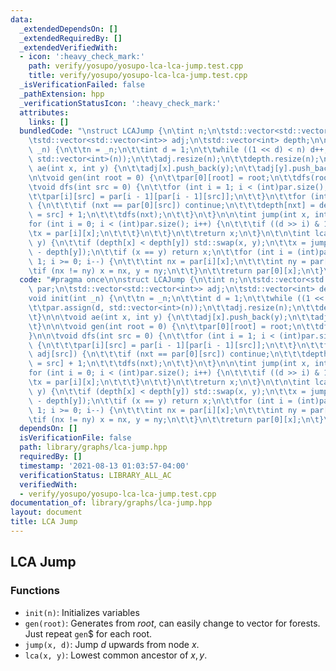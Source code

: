 ```yaml
---
data:
  _extendedDependsOn: []
  _extendedRequiredBy: []
  _extendedVerifiedWith:
  - icon: ':heavy_check_mark:'
    path: verify/yosupo/yosupo-lca-lca-jump.test.cpp
    title: verify/yosupo/yosupo-lca-lca-jump.test.cpp
  _isVerificationFailed: false
  _pathExtension: hpp
  _verificationStatusIcon: ':heavy_check_mark:'
  attributes:
    links: []
  bundledCode: "\nstruct LCAJump {\n\tint n;\n\tstd::vector<std::vector<int>> par;\n\
    \tstd::vector<std::vector<int>> adj;\n\tstd::vector<int> depth;\n\n\tvoid init(int\
    \ _n) {\n\t\tn = _n;\n\t\tint d = 1;\n\t\twhile ((1 << d) < n) d++;\n\t\tpar.assign(d,\
    \ std::vector<int>(n));\n\t\tadj.resize(n);\n\t\tdepth.resize(n);\n\t}\n\n\tvoid\
    \ ae(int x, int y) {\n\t\tadj[x].push_back(y);\n\t\tadj[y].push_back(x);\n\t}\n\
    \n\tvoid gen(int root = 0) {\n\t\tpar[0][root] = root;\n\t\tdfs(root);\n\t}\n\n\
    \tvoid dfs(int src = 0) {\n\t\tfor (int i = 1; i < (int)par.size(); i++) {\n\t\
    \t\tpar[i][src] = par[i - 1][par[i - 1][src]];\n\t\t}\n\t\tfor (int nxt: adj[src])\
    \ {\n\t\t\tif (nxt == par[0][src]) continue;\n\t\t\tdepth[nxt] = depth[par[0][nxt]\
    \ = src] + 1;\n\t\t\tdfs(nxt);\n\t\t}\n\t}\n\n\tint jump(int x, int d) {\n\t\t\
    for (int i = 0; i < (int)par.size(); i++) {\n\t\t\tif ((d >> i) & 1) {\n\t\t\t\
    \tx = par[i][x];\n\t\t\t}\n\t\t}\n\t\treturn x;\n\t}\n\t\n\tint lca(int x, int\
    \ y) {\n\t\tif (depth[x] < depth[y]) std::swap(x, y);\n\t\tx = jump(x, depth[x]\
    \ - depth[y]);\n\t\tif (x == y) return x;\n\t\tfor (int i = (int)par.size() -\
    \ 1; i >= 0; i--) {\n\t\t\tint nx = par[i][x];\n\t\t\tint ny = par[i][y];\n\t\t\
    \tif (nx != ny) x = nx, y = ny;\n\t\t}\n\t\treturn par[0][x];\n\t}\n};\n"
  code: "#pragma once\n\nstruct LCAJump {\n\tint n;\n\tstd::vector<std::vector<int>>\
    \ par;\n\tstd::vector<std::vector<int>> adj;\n\tstd::vector<int> depth;\n\n\t\
    void init(int _n) {\n\t\tn = _n;\n\t\tint d = 1;\n\t\twhile ((1 << d) < n) d++;\n\
    \t\tpar.assign(d, std::vector<int>(n));\n\t\tadj.resize(n);\n\t\tdepth.resize(n);\n\
    \t}\n\n\tvoid ae(int x, int y) {\n\t\tadj[x].push_back(y);\n\t\tadj[y].push_back(x);\n\
    \t}\n\n\tvoid gen(int root = 0) {\n\t\tpar[0][root] = root;\n\t\tdfs(root);\n\t\
    }\n\n\tvoid dfs(int src = 0) {\n\t\tfor (int i = 1; i < (int)par.size(); i++)\
    \ {\n\t\t\tpar[i][src] = par[i - 1][par[i - 1][src]];\n\t\t}\n\t\tfor (int nxt:\
    \ adj[src]) {\n\t\t\tif (nxt == par[0][src]) continue;\n\t\t\tdepth[nxt] = depth[par[0][nxt]\
    \ = src] + 1;\n\t\t\tdfs(nxt);\n\t\t}\n\t}\n\n\tint jump(int x, int d) {\n\t\t\
    for (int i = 0; i < (int)par.size(); i++) {\n\t\t\tif ((d >> i) & 1) {\n\t\t\t\
    \tx = par[i][x];\n\t\t\t}\n\t\t}\n\t\treturn x;\n\t}\n\t\n\tint lca(int x, int\
    \ y) {\n\t\tif (depth[x] < depth[y]) std::swap(x, y);\n\t\tx = jump(x, depth[x]\
    \ - depth[y]);\n\t\tif (x == y) return x;\n\t\tfor (int i = (int)par.size() -\
    \ 1; i >= 0; i--) {\n\t\t\tint nx = par[i][x];\n\t\t\tint ny = par[i][y];\n\t\t\
    \tif (nx != ny) x = nx, y = ny;\n\t\t}\n\t\treturn par[0][x];\n\t}\n};"
  dependsOn: []
  isVerificationFile: false
  path: library/graphs/lca-jump.hpp
  requiredBy: []
  timestamp: '2021-08-13 01:03:57-04:00'
  verificationStatus: LIBRARY_ALL_AC
  verifiedWith:
  - verify/yosupo/yosupo-lca-lca-jump.test.cpp
documentation_of: library/graphs/lca-jump.hpp
layout: document
title: LCA Jump
---
```


## LCA Jump

### Functions
- `init(n)`: Initializes variables
- `gen(root)`: Generates from $root$, can easily change to vector for forests. Just repeat `gen`$ for each root. 
- `jump(x, d)`: Jump $d$ upwards from node $x$. 
- `lca(x, y)`: Lowest common ancestor of $x, y$. 

